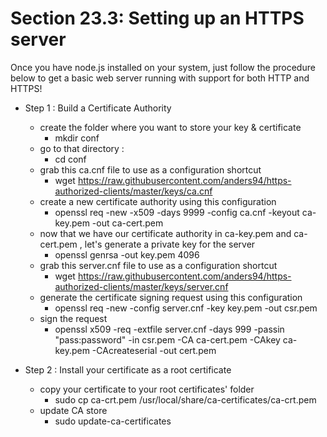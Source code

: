 # Section 23.3: Setting up an HTTPS server

Once you have node.js installed on your system, just follow the procedure below to get 
a basic web server running with support for both HTTP and HTTPS!

- Step 1 : Build a Certificate Authority
  - create the folder where you want to store your key & certificate
    - mkdir conf
  - go to that directory :
    - cd conf
  - grab this ca.cnf file to use as a configuration shortcut
    - wget https://raw.githubusercontent.com/anders94/https-authorized-clients/master/keys/ca.cnf
  - create a new certificate authority using this configuration
    - openssl req -new -x509 -days 9999 -config ca.cnf -keyout ca-key.pem -out ca-cert.pem
  - now that we have our certificate authority in ca-key.pem and ca-cert.pem , let's generate a private key for the server 
    - openssl genrsa -out key.pem 4096
  - grab this server.cnf file to use as a configuration shortcut 
    - wget https://raw.githubusercontent.com/anders94/https-authorized-clients/master/keys/server.cnf
  - generate the certificate signing request using this configuration 
    - openssl req -new -config server.cnf -key key.pem -out csr.pem
  - sign the request 
    - openssl x509 -req -extfile server.cnf -days 999 -passin "pass:password" -in csr.pem -CA ca-cert.pem -CAkey ca-key.pem -CAcreateserial -out cert.pem

- Step 2 : Install your certificate as a root certificate
  - copy your certificate to your root certificates' folder 
    - sudo cp ca-crt.pem /usr/local/share/ca-certificates/ca-crt.pem
  - update CA store 
    - sudo update-ca-certificates